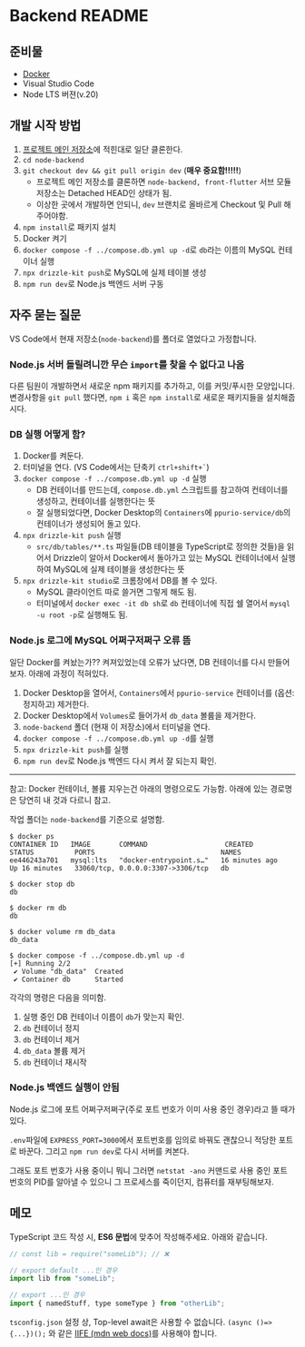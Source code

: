 # Backend README

## 준비물
- [Docker](https://www.docker.com/)
- Visual Studio Code
- Node LTS 버젼(v.20)

## 개발 시작 방법

1. [프로젝트 메인 저장소](https://github.com/hansung-taeyang/precapstone-ppurio-service)에 적힌대로 일단 클론한다.
2. `cd node-backend`
3. `git checkout dev && git pull origin dev` (**매우 중요함!!!!!**)
    - 프로젝트 메인 저장소를 클론하면 `node-backend, front-flutter` 서브 모듈 저장소는 Detached HEAD인 상태가 됨.
    - 이상한 곳에서 개발하면 안되니, `dev` 브랜치로 올바르게 Checkout 및 Pull 해 주어야함.
4. `npm install`로 패키지 설치
5. Docker 켜기
6. `docker compose -f ../compose.db.yml up -d`로 `db`라는 이름의 MySQL 컨테이너 실행
7. `npx drizzle-kit push`로 MySQL에 실제 테이블 생성
8. `npm run dev`로 Node.js 백엔드 서버 구동

## 자주 묻는 질문 

VS Code에서 현재 저장소(`node-backend`)를 폴더로 열었다고 가정합니다.

### Node.js 서버 돌릴려니깐 무슨 `import`를 찾을 수 없다고 나옴

다른 팀원이 개발하면서 새로운 npm 패키지를 추가하고, 이를 커밋/푸시한 모양입니다. 변경사항을 `git pull` 했다면, `npm i` 혹은 `npm install`로 새로운 패키지들을 설치해줍시다.


### DB 실행 어떻게 함?

1. Docker를 켜둔다.
2. 터미널을 연다. (VS Code에서는 단축키 `` ctrl+shift+` ``)
3. `docker compose -f ../compose.db.yml up -d` 실행
    - DB 컨테이너를 만드는데, `compose.db.yml` 스크립트를 참고하여 컨테이너를 생성하고, 컨테이너를 실행한다는 뜻
    - 잘 실행되었다면, Docker Desktop의 `Containers`에 `ppurio-service/db`의 컨테이너가 생성되어 돌고 있다.
4. `npx drizzle-kit push` 실행
    - `src/db/tables/**.ts` 파일들(DB 테이블을 TypeScript로 정의한 것들)을 읽어서 Drizzle이 알아서 Docker에서 돌아가고 있는 MySQL 컨테이너에서 실행하여 MySQL에 실제 테이블을 생성한다는 뜻
5. `npx drizzle-kit studio`로 크롬창에서 DB를 볼 수 있다.
    - MySQL 클라이언트 따로 쓸거면 그렇게 해도 됨.
    - 터미널에서 `docker exec -it db sh`로 `db` 컨테이너에 직접 쉘 열어서 `mysql -u root -p`로 실행해도 됨.

### Node.js 로그에 MySQL 어쩌구저쩌구 오류 뜸

일단 Docker를 켜놨는가?? 켜져있었는데 오류가 났다면, DB 컨테이너를 다시 만들어보자. 아래에 과정이 적혀있다.

1. Docker Desktop을 열어서, `Containers`에서 `ppurio-service` 컨테이너를 (옵션: 정지하고) 제거한다.
2. Docker Desktop에서 `Volumes`로 들어가서 `db_data` 볼륨을 제거한다.
3. `node-backend` 폴더 (현재 이 저장소)에서 터미널을 연다.
4. `docker compose -f ../compose.db.yml up -d`를 실행
5. `npx drizzle-kit push`를 실행
6. `npm run dev`로 Node.js 백엔드 다시 켜서 잘 되는지 확인.

---

참고: Docker 컨테이너, 볼륨 지우는건 아래의 명령으로도 가능함. 아래에 있는 경로명은 당연히 내 것과 다르니 참고.

작업 폴더는 `node-backend`를 기준으로 설명함.

```console
$ docker ps 
CONTAINER ID   IMAGE       COMMAND                   CREATED          STATUS          PORTS                               NAMES
ee446243a701   mysql:lts   "docker-entrypoint.s…"   16 minutes ago   Up 16 minutes   33060/tcp, 0.0.0.0:3307->3306/tcp   db

$ docker stop db
db

$ docker rm db
db

$ docker volume rm db_data
db_data

$ docker compose -f ../compose.db.yml up -d
[+] Running 2/2
 ✔ Volume "db_data"  Created
 ✔ Container db      Started
```

각각의 명령은 다음을 의미함.

1. 실행 중인 DB 컨테이너 이름이 `db`가 맞는지 확인.
2. `db` 컨테이너 정지
3. `db` 컨테이너 제거
4. `db_data` 볼륨 제거
5. `db` 컨테이너 재시작

### Node.js 백엔드 실행이 안됨

Node.js 로그에 포트 어쩌구저쩌구(주로 포트 번호가 이미 사용 중인 경우)라고 뜰 때가 있다.

`.env`파일에 `EXPRESS_PORT=3000`에서 포트번호를 임의로 바꿔도 괜찮으니 적당한 포트로 바꾼다. 그리고 `npm run dev`로 다시 서버를 켜본다.

그래도 포트 번호가 사용 중이니 뭐니 그러면 `netstat -ano` 커맨드로 사용 중인 포트 번호의 PID를 알아낼 수 있으니 그 프로세스를 죽이던지, 컴퓨터를 재부팅해보자.

## 메모

TypeScript 코드 작성 시, **ES6 문법**에 맞추어 작성해주세요. 아래와 같습니다.

```javascript
// const lib = require("someLib"); // ❌

// export default ...인 경우
import lib from "someLib";

// export ...인 경우
import { namedStuff, type someType } from "otherLib";
```

`tsconfig.json` 설정 상, Top-level await은 사용할 수 없습니다. `(async ()=> {...})();` 와 같은 [IIFE (mdn web docs)](https://developer.mozilla.org/en-US/docs/Glossary/IIFE)를 사용해야 합니다.


